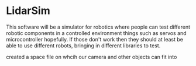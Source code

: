 # LidarSim

This software will be a simulator for robotics where people can test different
robotic components in a controlled environment things such as servos and microcontroller hopefully. If those don't work then they should at least be able to use different robots,
bringing in different libraries to test.

created a space file on whcih our camera and other objects
can fit into